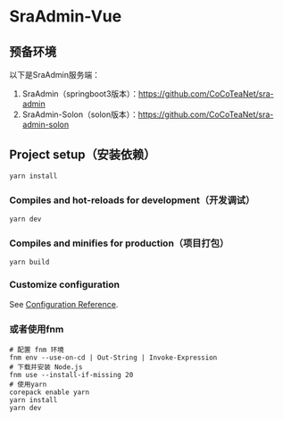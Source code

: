 # SraAdmin-Vue

## 预备环境
以下是SraAdmin服务端：
1. SraAdmin（springboot3版本）：https://github.com/CoCoTeaNet/sra-admin
2. SraAdmin-Solon（solon版本）：https://github.com/CoCoTeaNet/sra-admin-solon

## Project setup（安装依赖）
```
yarn install
```

### Compiles and hot-reloads for development（开发调试）
```
yarn dev
```

### Compiles and minifies for production（项目打包）
```
yarn build
```

### Customize configuration
See [Configuration Reference](https://vitejs.cn/vite3-cn/config/).

### 或者使用fnm
```shell
# 配置 fnm 环境
fnm env --use-on-cd | Out-String | Invoke-Expression
# 下载并安装 Node.js
fnm use --install-if-missing 20
# 使用yarn
corepack enable yarn
yarn install
yarn dev
```
